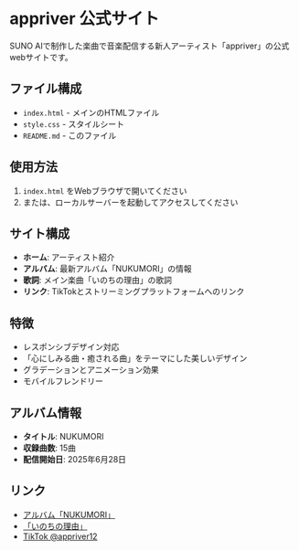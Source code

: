 # appriver 公式サイト

SUNO AIで制作した楽曲で音楽配信する新人アーティスト「appriver」の公式webサイトです。

## ファイル構成

- `index.html` - メインのHTMLファイル
- `style.css` - スタイルシート
- `README.md` - このファイル

## 使用方法

1. `index.html` をWebブラウザで開いてください
2. または、ローカルサーバーを起動してアクセスしてください

## サイト構成

- **ホーム**: アーティスト紹介
- **アルバム**: 最新アルバム「NUKUMORI」の情報
- **歌詞**: メイン楽曲「いのちの理由」の歌詞
- **リンク**: TikTokとストリーミングプラットフォームへのリンク

## 特徴

- レスポンシブデザイン対応
- 「心にしみる曲・癒される曲」をテーマにした美しいデザイン
- グラデーションとアニメーション効果
- モバイルフレンドリー

## アルバム情報

- **タイトル**: NUKUMORI
- **収録曲数**: 15曲
- **配信開始日**: 2025年6月28日

## リンク

- [アルバム「NUKUMORI」](https://linkco.re/E7hxe2Ay)
- [「いのちの理由」](https://linkco.re/Hb9nfMcM)
- [TikTok @appriver12](https://www.tiktok.com/@appriver12?is_from_webapp=1&sender_device=pc)